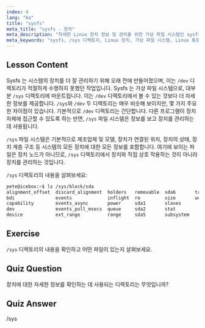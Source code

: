 ```yaml
---
index: 4
lang: "ko"
title: "sysfs"
meta_title: "sysfs - 장치"
meta_description: "자세한 Linux 장치 정보 및 관리를 위한 가상 파일 시스템인 sysfs 에 대해 알아보세요. /sys 와 /dev 의 차이점을 이해하세요. Linux 여정을 시작하세요!"
meta_keywords: "sysfs, /sys 디렉토리, Linux 장치, 가상 파일 시스템, Linux 튜토리얼, 초보자 가이드"
---
```


## Lesson Content

Sysfs 는 시스템의 장치를 더 잘 관리하기 위해 오래 전에 만들어졌으며, 이는 `/dev` 디렉토리가 적절하게 수행하지 못했던 작업입니다. Sysfs 는 가상 파일 시스템으로, 대부분 `/sys` 디렉토리에 마운트됩니다. 이는 `/dev` 디렉토리에서 볼 수 있는 것보다 더 자세한 정보를 제공합니다. `/sys`와 `/dev` 두 디렉토리는 매우 비슷해 보이지만, 몇 가지 주요한 차이점이 있습니다. 기본적으로 `/dev` 디렉토리는 간단합니다. 다른 프로그램이 장치 자체에 접근할 수 있도록 하는 반면, `/sys` 파일 시스템은 정보를 보고 장치를 관리하는 데 사용됩니다.

`/sys` 파일 시스템은 기본적으로 제조업체 및 모델, 장치가 연결된 위치, 장치의 상태, 장치 계층 구조 등 시스템의 모든 장치에 대한 모든 정보를 포함합니다. 여기에 보이는 파일은 장치 노드가 아니므로, `/sys` 디렉토리에서 장치와 직접 상호 작용하는 것이 아니라 장치를 관리하는 것입니다.

`/sys` 디렉토리의 내용을 살펴보세요:

```bash
pete@icebox:~$ ls /sys/block/sda
alignment_offset  discard_alignment  holders   removable  sda6       trace
bdi               events             inflight  ro         size       uevent
capability        events_async       power     sda1       slaves
dev               events_poll_msecs  queue     sda2       stat
device            ext_range          range     sda5       subsystem
```

## Exercise

`/sys` 디렉토리의 내용을 확인하고 어떤 파일이 있는지 살펴보세요.

## Quiz Question

장치에 대한 자세한 정보를 확인하는 데 사용되는 디렉토리는 무엇입니까?

## Quiz Answer

/sys
